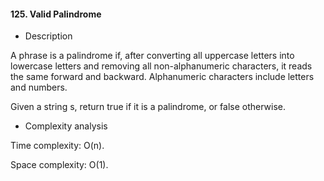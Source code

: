 #### 125. Valid Palindrome

* Description

A phrase is a palindrome if, after converting all uppercase letters into lowercase letters and removing all non-alphanumeric characters, it reads the same forward and backward. Alphanumeric characters include letters and numbers.

Given a string s, return true if it is a palindrome, or false otherwise.

* Complexity analysis

Time complexity: O(n).

Space complexity: O(1).